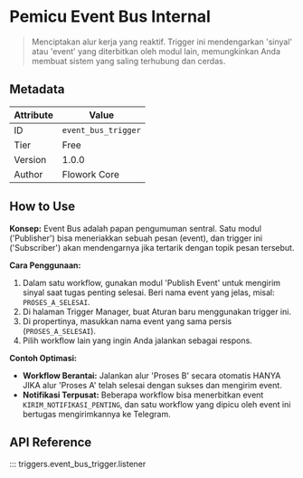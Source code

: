 # Pemicu Event Bus Internal

> Menciptakan alur kerja yang reaktif. Trigger ini mendengarkan 'sinyal' atau 'event' yang diterbitkan oleh modul lain, memungkinkan Anda membuat sistem yang saling terhubung dan cerdas.

## Metadata

| Attribute | Value |
| --- | --- |
| ID | `event_bus_trigger` |
| Tier | Free |
| Version | 1.0.0 |
| Author | Flowork Core |

## How to Use
**Konsep:**
Event Bus adalah papan pengumuman sentral. Satu modul ('Publisher') bisa meneriakkan sebuah pesan (event), dan trigger ini ('Subscriber') akan mendengarnya jika tertarik dengan topik pesan tersebut.

**Cara Penggunaan:**
1. Dalam satu workflow, gunakan modul 'Publish Event' untuk mengirim sinyal saat tugas penting selesai. Beri nama event yang jelas, misal: `PROSES_A_SELESAI`.
2. Di halaman Trigger Manager, buat Aturan baru menggunakan trigger ini.
3. Di propertinya, masukkan nama event yang sama persis (`PROSES_A_SELESAI`).
4. Pilih workflow lain yang ingin Anda jalankan sebagai respons.

**Contoh Optimasi:**
- **Workflow Berantai:** Jalankan alur 'Proses B' secara otomatis HANYA JIKA alur 'Proses A' telah selesai dengan sukses dan mengirim event.
- **Notifikasi Terpusat:** Beberapa workflow bisa menerbitkan event `KIRIM_NOTIFIKASI_PENTING`, dan satu workflow yang dipicu oleh event ini bertugas mengirimkannya ke Telegram.

## API Reference

::: triggers.event_bus_trigger.listener

